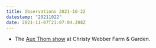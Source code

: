 ```yaml
---
title: Observations 2021-10-22
datestamp: "20211022"
date: 2021-11-07T21:07:04.208Z
---
```

- The [Aux Thom show](https://www.instagram.com/p/CVs4LZBrZ6S/) at Christy Webber Farm & Garden.